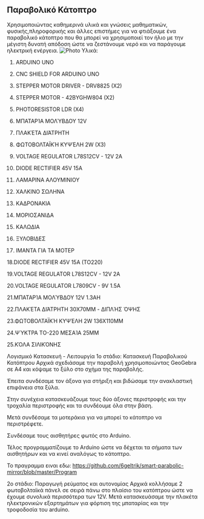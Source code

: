 
## Παραβολικό Κάτοπτρο
Χρησιμοποιώντας καθημερινά υλικά και γνώσεις μαθηματικών, φυσικής,πληροφορικής και άλλες επιστήμες για να φτιάξουμε ένα παραβολικό κάτοπτρο που θα μπορεί να χρησιμοποιεί τον ήλιο με την μέγιστη δυνατή απόδοση ώστε να ζεστάνουμε νερό και να παράγουμε ηλεκτρική ενέργεια.
![Photo](30.jpg)
Υλικά:
1. ARDUINO UNO

2. CNC SHIELD FOR ARDUINO UNO

3. STEPPER MOTOR DRIVER - DRV8825 (X2)

4. STEPPER MOTOR - 42BYGHW804 (X2)

5. PHOTORESISTOR LDR (X4)

6. ΜΠΑΤΑΡΊΑ ΜΟΛΎΒΔΟΥ 12V

7. ΠΛΑΚΈΤΑ ΔΙΆΤΡΗΤΗ

8. ΦΩΤΟΒΟΛΤΑΪΚΉ ΚΥΨΈΛΗ 2W (X3)

9. VOLTAGE REGULATOR L78S12CV - 12V 2A

10. DIODE RECTIFIER 45V 15A

11. ΛΑΜΑΡΙΝΑ ΑΛΟΥΜΙΝΙΟΥ

12. ΧΑΛΚΙΝΟ ΣΩΛΗΝΑ

13. ΚΑΔΡΟΝΑΚΙΑ

14. ΜΟΡΙΟΣΑΝΙΔΑ

15. ΚΑΛΩΔΙΑ

16. ΞΥΛΟΒΙΔΕΣ

17. ΙΜΑΝΤΑ ΓΙΑ ΤΑ ΜΟΤΕΡ

18.DIODE RECTIFIER 45V 15A (TO220)

19.VOLTAGE REGULATOR L78S12CV - 12V 2A

20.VOLTAGE REGULATOR L7809CV - 9V 1.5A

21.ΜΠΑΤΑΡΊΑ ΜΟΛΎΒΔΟΥ 12V 1.3AH

22.ΠΛΑΚΈΤΑ ΔΙΆΤΡΗΤΗ 30X70MM - ΔΙΠΛΉΣ ΌΨΗΣ

23.ΦΩΤΟΒΟΛΤΑΪΚΉ ΚΥΨΈΛΗ 2W 136X110MM

24.ΨΎΚΤΡΑ ΤO-220 ΜΕΣΑΊΑ 25MM

25.ΚΌΛΑ ΣΙΛΙΚΌΝΗΣ

Λογισμικό
Κατασκευή - Λειτουργία
1ο στάδιο: Κατασκευή Παραβολικού Κατόπτρου
Αρχικά σχεδιάσαμε την παραβολή χρησιμοποιώντας GeoGebra σε Α4 και κόψαμε το ξύλο στο σχήμα της παραβολής.

Έπειτα συνδέσαμε τον άξονα για στήριξη και βιδώσαμε την ανακλαστική επιφάνεια στα ξύλα.

Στην συνέχεια κατασκευάζουμε τους δύο άξονες περιστροφής και την τροχαλία περιστροφής και τα συνδέουμε όλα στην βάση.

Μετά συνδέσαμε τα μοτεράκια για να μπορεί το κάτοπτρο να περιστρέφετε.

Συνδέσαμε τους αισθητήρες φωτός στο Arduino.

Τέλος προγραμματίζουμε το Arduino ώστε να δέχεται τα σήματα των αισθητήρων και να κινεί αναλόγως το κάτοπτρο.

Το πραγραμμα ειναι εδω: https://github.com/6geltrik/smart-parabolic-mirror/blob/master/Program

2ο στάδιο: Παραγωγή ρεύματος και αυτονομίας
Αρχικά κολλήσαμε 2 φωτοβολταϊκά πάνελ σε σειρά πάνω στο πλαίσιο του κατόπτρου ώστε να έχουμε συνολικά περισσότερα των 12V. Μετά κατασκευάσαμε την πλακέτα ηλεκτρονικών εξαρτημάτων για φόρτιση της μπαταρίας και την τροφοδοσία του arduino.
